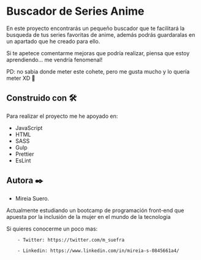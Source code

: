 
# Buscador de Series Anime

En este proyecto encontrarás un pequeño buscador que te facilitará la busqueda de tus series favoritas de anime, además podrás guardaralas en un apartado que he creado para ello. 

Si te apetece comentarme mejoras que podría realizar, piensa que estoy aprendiendo... me vendría fenomenal! 



 PD: no sabia donde meter este cohete, pero me gusta mucho y lo quería meter XD 🚀 




## Construido con 🛠️

 Para realizar el proyecto me he apoyado en:

  - JavaScript
  - HTML
  - SASS
  - Gulp
  - Prettier
  - EsLint


## Autora ✒️

  - Mireia Suero. 

  Actualmente estudiando un bootcamp de programación front-end que apuesta por la inclusión de la mujer en el mundo de la tecnología
  
  Si quieres conocerme un poco mas:

        - Twitter: https://twitter.com/m_suefra

        - Linkedin: https://www.linkedin.com/in/mireia-s-0845661a4/







